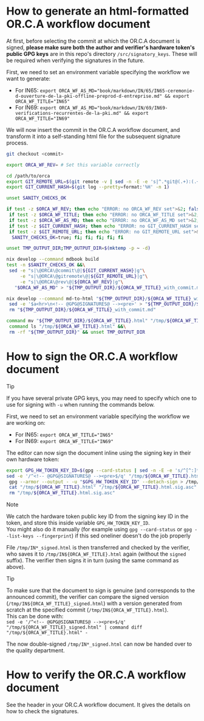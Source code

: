 # How to generate an html-formatted OR.C.A workflow document

At first, before selecting the commit at which the OR.C.A document is signed, **please make sure both the author and verifier's hardware token's public GPG keys** are in this repo's directory `/src/signatory_keys`. These will be required when verifying the signatures in the future.

First, we need to set an environment variable specifying the workflow we want to generate:
* For IN65: `export ORCA_WF_AS_MD="book/markdown/IN/65/IN65-ceremonie-d-ouverture-de-la-pki-offline-preprod-d-entreprise.md" && export ORCA_WF_TITLE="IN65"`
* For IN69: `export ORCA_WF_AS_MD="book/markdown/IN/69/IN69-verifications-recurrentes-de-la-pki.md" && export ORCA_WF_TITLE="IN69"`

We will now insert the commit in the OR.C.A workflow document, and transform it into a self-standing html file for the subsequent signature process.

```bash
git checkout <commit>

export ORCA_WF_REV= # Set this variable correctly

cd /path/to/orca
export GIT_REMOTE_URL=$(git remote -v | sed -n -E -e 's|^.*git@(.+):(.+)\.git.*|https://\1/\2|p' -e '1q')
export GIT_CURRENT_HASH=$(git log --pretty=format:'%H' -n 1)

unset SANITY_CHECKS_OK

if test -z $ORCA_WF_REV; then echo "ERROR: no ORCA_WF_REV set">&2; false; else\
 if test -z $ORCA_WF_TITLE; then echo "ERROR: no ORCA_WF_TITLE set">&2; false; else\
 if test -z $ORCA_WF_AS_MD; then echo "ERROR: no ORCA_WF_AS_MD set">&2; false; else\
 if test -z $GIT_CURRENT_HASH; then echo "ERROR: no GIT_CURRENT_HASH set">&2; false; else\
 if test -z $GIT_REMOTE_URL; then echo "ERROR: no GIT_REMOTE_URL set">&2; false; else\
  SANITY_CHECKS_OK=true; fi; fi; fi; fi; fi

unset TMP_OUTPUT_DIR;TMP_OUTPUT_DIR=$(mktemp -p ~ -d)

nix develop --command mdbook build
test -n $SANITY_CHECKS_OK &&\
 sed -e "s|\@ORCA\@commit\@|${GIT_CURRENT_HASH}|g"\
     -e "s|\@ORCA\@gitremote\@|${GIT_REMOTE_URL}|g"\
     -e "s|\@ORCA\@rev\@|${ORCA_WF_REV}|g"\
   "$ORCA_WF_AS_MD" > "${TMP_OUTPUT_DIR}/${ORCA_WF_TITLE}_with_commit.md"

nix develop --command md-to-html "${TMP_OUTPUT_DIR}/${ORCA_WF_TITLE}_with_commit.md" "${ORCA_WF_TITLE} rev${ORCA_WF_REV}" |\
 sed -e '$a<hr>\n<!-- @GPG@SIGNATURES@ --><pre>' > "${TMP_OUTPUT_DIR}/${ORCA_WF_TITLE}.html" &&\
 rm "${TMP_OUTPUT_DIR}/${ORCA_WF_TITLE}_with_commit.md"

command mv "${TMP_OUTPUT_DIR}/${ORCA_WF_TITLE}.html" "/tmp/${ORCA_WF_TITLE}.html" &&\
 command ls "/tmp/${ORCA_WF_TITLE}.html" &&\
 rm -rf "${TMP_OUTPUT_DIR}" && unset TMP_OUTPUT_DIR
```

# How to sign the OR.C.A workflow document

> [!Tip]  
> If you have several private GPG keys, you may need to specify which one to use for signing with `-u` when running the commands below.

First, we need to set an environment variable specifying the workflow we are working on:
* For IN65: `export ORCA_WF_TITLE="IN65"`
* For IN69: `export ORCA_WF_TITLE="IN69"`

The editor can now sign the document inline using the signing key in their own hardware token:
```bash
export GPG_HW_TOKEN_KEY_ID=$(gpg --card-status | sed -n -E -e 's/^[^:]*sign[^:]*:[[:blank:]]*((:?[[:xdigit:]]{4}[[:blank:]]*){10})/\1/pi')
sed -e '/^<!-- @GPG@SIGNATURES@ --><pre>$/q' "/tmp/${ORCA_WF_TITLE}.html" |\
 gpg --armor --output - -u "$GPG_HW_TOKEN_KEY_ID" --detach-sign > /tmp/${ORCA_WF_TITLE}.html.sig.asc &&\
 cat "/tmp/${ORCA_WF_TITLE}.html" "/tmp/${ORCA_WF_TITLE}.html.sig.asc" > "/tmp/${ORCA_WF_TITLE}_signed.html" &&\
 rm "/tmp/${ORCA_WF_TITLE}.html.sig.asc"
```

> [!Note]  
> We catch the hardware token public key ID from the signing key ID in the token, and store this inside variable `GPG_HW_TOKEN_KEY_ID`.  
> You might also do it manually (for example using `gpg --card-status` or `gpg --list-keys --fingerprint`) if this sed oneliner doesn't do the job properly


File `/tmp/IN*_signed.html` is then transferred and checked by the verifier, who saves it to `/tmp/IN${ORCA_WF_TITLE}.html` again (without the `signed` suffix). The verifier then signs it in turn (using the same command as above).

> [!Tip]  
> To make sure that the document to sign is genuine (and corresponds to the announced commit), the verifier can compare the signed version (`/tmp/IN${ORCA_WF_TITLE}_signed.html`) with a version generated from scratch at the specified commit (`/tmp/IN${ORCA_WF_TITLE}.html`).  
> This can be done with:  
> `sed -e '/^<!-- @GPG@SIGNATURES@ --><pre>$/q' "/tmp/${ORCA_WF_TITLE}_signed.html" | command diff "/tmp/${ORCA_WF_TITLE}.html" -`

The now double-signed `/tmp/IN*_signed.html` can now be handed over to the quality department.

# How to verify the OR.C.A workflow document

See the header in your OR.C.A workflow document. It gives the details on how to check the signatures.
